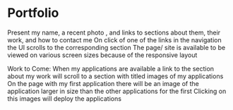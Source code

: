 # Portfolio

Present my name, a recent photo , and links to sections about them, their work, and how to contact me
On click of one of the links in the navigation the UI scrolls to the corresponding section
The page/ site is available to be viewed on various screen sizes because of the responsive layout

Work to Come:
When my applications are available a link to the section about my work will scroll to a section with titled images of my applications
On the page with my first application there will be an image of the application larger in size than the other applications for the first
Clicking on this images will deploy the applications
